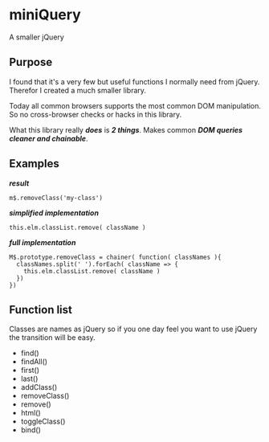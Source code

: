 # miniQuery
A smaller jQuery

## Purpose

I found that it's a very few but useful functions I normally need from jQuery. Therefor I created a much smaller
library.

Today all common browsers supports the most common DOM manipulation. So no cross-browser checks or hacks in this library.

What this library really ***does*** is ***2 things***. Makes common ***DOM queries cleaner and chainable***.

## Examples

***result***
```
m$.removeClass('my-class')
```
***simplified implementation***
```
this.elm.classList.remove( className )
```
***full implementation***
```
M$.prototype.removeClass = chainer( function( classNames ){
  classNames.split(' ').forEach( className => {
    this.elm.classList.remove( className )
  })
})
````

## Function list

Classes are names as jQuery so if you one day feel you want to use jQuery the transition will be easy.

- find()
- findAll()
- first()
- last()
- addClass()
- removeClass()
- remove()
- html()
- toggleClass()
- bind()